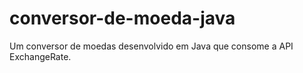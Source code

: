 # conversor-de-moeda-java
Um conversor de moedas desenvolvido em Java que consome a API ExchangeRate.
